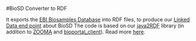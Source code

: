 #BioSD Converter to RDF

It exports the [EBI Biosamples Database](http://www.ebi.ac.uk/biosamples/) into RDF files, to produce our [Linked Data end point](http://www.ebi.ac.uk/rdf/documentation/biosamples) about BioSD
The code is based on our [java2RDF](https://github.com/EBIBioSamples/java2rdf/) library (in addition to [ZOOMA](http://www.ebi.ac.uk/fgpt/zooma/docs/) and [bioportal_client](https://github.com/biosemantics/bioportal-client)). Read more [here](http://www.marcobrandizi.info/mysite/node/153).
